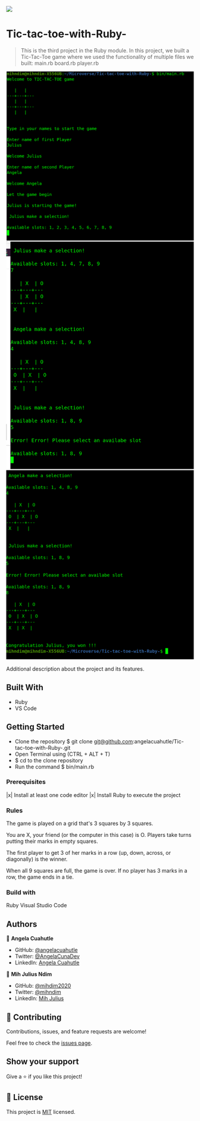 

![](https://img.shields.io/badge/Microverse-blueviolet)

# Tic-tac-toe-with-Ruby-

> This is the third project in the Ruby module. In this project, we built a Tic-Tac-Toe game where we used the functionality of multiple files we built: main.rb board.rb player.rb

![screenshot](images/image1.png)
![screenshot](images/image2.png)
![screenshot](images/image3.png)

Additional description about the project and its features.

## Built With

- Ruby
- VS Code 


## Getting Started

- Clone the repository $ git clone git@github.com:angelacuahutle/Tic-tac-toe-with-Ruby-.git
- Open Terminal using (CTRL + ALT + T)
- $ cd to the clone repository
- Run the command $ bin/main.rb

### Prerequisites

|x| Install at least one code editor
|x| Install Ruby to execute the project

### Rules

The game is played on a grid that's 3 squares by 3 squares.

You are X, your friend (or the computer in this case) is O. Players take turns putting their marks in empty squares.

The first player to get 3 of her marks in a row (up, down, across, or diagonally) is the winner.

When all 9 squares are full, the game is over. If no player has 3 marks in a row, the game ends in a tie.

### Build with

Ruby
Visual Studio Code

## Authors

👤 **Angela Cuahutle**

- GitHub: [@angelacuahutle](https://github.com/angelacuahutle)
- Twitter: [@AngelaCunaDev](https://twitter.com/AngelaCunaDev)
- LinkedIn: [Angela Cuahutle](https://linkedin.com/AngelaCuahutle)

👤 **Mih Julius Ndim**

- GitHub: [@mihdim2020](https://github.com/mihdim2020)
- Twitter: [@mihndim](https://twitter.com/mihndim)
- LinkedIn: [Mih Julius](https://linkedin.com/MihJulius)

## 🤝 Contributing

Contributions, issues, and feature requests are welcome!

Feel free to check the [issues page]().

## Show your support

Give a ⭐️ if you like this project!

## 📝 License

This project is [MIT](lic.url) licensed.

